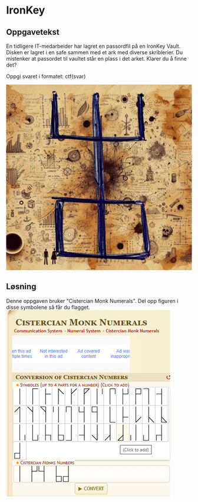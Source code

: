 # IronKey

## Oppgavetekst
En tidligere IT-medarbeider har lagret en passordfil på en IronKey Vault. Disken er lagret i en safe sammen med et ark med diverse skriblerier. Du mistenker at passordet til vaultet står en plass i det arket. Klarer du å finne det?

Oppgi svaret i formatet: ctf(svar)

![alt text](kodeark.jpg)

## Løsning
Denne oppgaven bruker "Cistercian Monk Numerals". Del opp figuren i disse symbolene så får du flagget.
![alt text](cipher.png)
